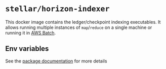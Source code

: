 # `stellar/horizon-indexer`

This docker image contains the ledger/checkpoint indexing executables. It allows running multiple instances of `map`/`reduce` on a single machine or running it in [AWS Batch](https://aws.amazon.com/batch/).

## Env variables

See the [package documentation](../../../../exp/lighthorizon/index/cmd/batch/doc.go) for more details
